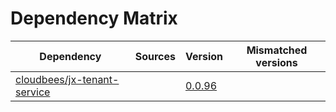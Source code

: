 # Dependency Matrix

Dependency | Sources | Version | Mismatched versions
---------- | ------- | ------- | -------------------
[cloudbees/jx-tenant-service](https://github.com/cloudbees/jx-tenant-service) |  | [0.0.96](https://github.com/cloudbees/jx-tenant-service/releases/tag/v0.0.96) | 
